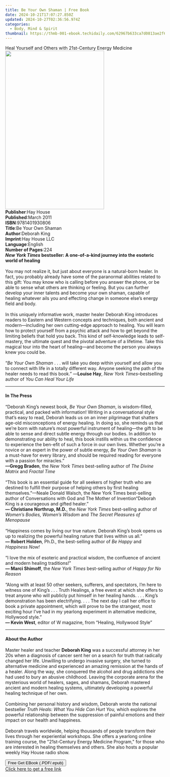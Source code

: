 ```yaml
---
title: Be Your Own Shaman | Free Book
date: 2024-10-21T17:07:27.850Z
updated: 2024-10-27T02:36:56.974Z
categories:
  - Body, Mind & Spirit
thumbnail: https://thmb-001-ebook.techidaily.com/62967b633ca7d0813ae2f6f535ea74e525c1042d98c2c916d9e8a2ae96946c8d.jpg
---
```

<main id="book-container">
  <div class="flex flex-col">
    <div class="book-brief flex-1 py-6 px-4 sm:p-6 md:py-10 md:px-8">
      <!-- brief-->
      <div class="book-brief-main">
        Heal Yourself and Others with 21st-Century Energy Medicine
      </div>
    </div>
    <div
      class="book-meta-info flex-1 grid gap-4 col-start-1 col-end-3 row-start-1 sm:mb-6 sm:grid-cols-4 lg:gap-6 lg:col-start-2 lg:row-end-6 lg:row-span-6 lg:mb-0"
    >
      <div
        class="book-meta-info-left place-content-center mt-4 p-4 text-sm leading-6 col-start-2 col-span-2 dark:text-slate-400"
      >
        <img
          class="w-full h-500 object-cover rounded-lg sm:h-255 sm:col-span-2 lg:col-span-full"
          src="https://img-001-ebook.techidaily.com/f702044c973542f909120e5359727961058b5a04cbfc1d777c206ce30957af7e.jpg"
          alt=""
          width="312"
          height="500"
        />
      </div>
      <div
        class="book-meta-info-right mt-2 col-start-1 row-start-2 col-span-3 self-center"
      >
        <!-- meta data  -->
        <div class="flex flex-col px-4 md:px-8">
          <div class="flex-1">
            <strong>Publisher</strong>:<span class="px-2">Hay House</span>
          </div>
          <div class="flex-1">
            <strong>Published</strong>:<span class="px-2">March 2011</span>
          </div>
          <div class="flex-1">
            <strong>ISBN</strong>:<span class="px-2">9781401930806</span>
          </div>
          <div class="flex-1">
            <strong>Title</strong>:<span class="px-2">Be Your Own Shaman</span>
          </div>
          <div class="flex-1">
            <strong>Author</strong>:<span class="px-2">Deborah King</span>
          </div>
          <div class="flex-1">
            <strong>Imprint</strong>:<span class="px-2">Hay House LLC</span>
          </div>
          <div class="flex-1">
            <strong>Language</strong>:<span class="px-2">English</span>
          </div>
          <div class="flex-1">
            <strong>Number of Pages</strong>:<span class="px-2">224</span>
          </div>
        </div>
      </div>
    </div>
    <div class="book-description flex-1 py-6 px-4 sm:p-6 md:py-10 md:px-8">
      <div class="book-description-main">
        <div accordion-content="" id="description">
          <b
            ><i>New York Times</i> bestseller: A one-of-a-kind journey into the
            esoteric world of healing</b
          ><br /><br />You may not realize it, but just about everyone is a
          natural-born healer. In fact, you probably already have some of the
          paranormal abilities related to this gift: You may know who is calling
          before you answer the phone, or be able to sense what others are
          thinking or feeling. But you can further develop your inner talents
          and become your own shaman, capable of healing whatever ails you and
          effecting change in someone else’s energy field and body.
          <br /><br />In this uniquely informative work, master healer Deborah
          King introduces readers to Eastern and Western concepts and
          techniques, both ancient and modern—including her own cutting-edge
          approach to healing. You will learn how to protect yourself from a
          psychic attack and how to get beyond the limiting beliefs that hold
          you back. This kind of self-knowledge leads to self-mastery, the
          ultimate quest and the pivotal adventure of a lifetime. Take this
          magical tour into the heart of healing—and become the person you
          always knew you could be.<br /><br />“<i>Be Your Own Shaman</i>&nbsp;.
          . . will take you deep within yourself and allow you to connect with
          life in a totally different way. Anyone seeking the path of the healer
          needs to read this book.” —<b>Louise Hay</b>,
          <i>New York Times</i>–bestselling author of
          <i>You Can Heal Your Life</i>
        </div>
        <div class="accordion-fader"></div>
      </div>
    </div>
    <div class="book-excerpts flex-1 py-6 px-4 sm:p-6 md:py-10 md:px-8">
      <!-- excerpts-->
      <div class="book-excerpts-main">
        <hr />
        <h4 class="placeholder placeholder-heading">
          <span>In The Press</span>
        </h4>
        <p>
          “Deborah King’s newest book, <i>Be Your Own Shaman</i>, is
          wisdom-filled, practical, and packed with information! Writing in a
          conversational style that’s easy to read, Deborah leads us on an inner
          pilgrimage that shatters age-old misconceptions of energy healing. In
          doing so, she reminds us that we’re born with nature’s most powerful
          instrument of healing—the gift to be able to sense and direct subtle
          energy through our bodies. In addition to demonstrating our ability to
          heal, this book instills within us the confidence to experience the
          ben-efit of such a force in our own lives. Whether you’re a novice or
          an expert in the power of subtle energy, <i>Be Your Own Shaman</i> is
          a must-have for every library, and should be required reading for
          everyone with a passion for miracles.”<br /><b>—Gregg Braden</b>, the
          <i>New York Times</i> best-selling author of
          <i>The Divine Matrix</i> and <i>Fractal Time</i><br /><br />“This book
          is an essential guide for all seekers of higher truth who are destined
          to fulfill their purpose of helping others by first healing
          themselves.”—Neale Donald Walsch, the New York Times best-selling
          author of Conversations with God and The Mother of Invention“Deborah
          King is a courageous and gifted healer.”<br /><b
            >— Christiane Northrup, M.D.</b
          >, the <i>New York Times</i> best-selling author of
          <i>Women’s Bodies, Women’s Wisdom</i> and
          <i>The Secret Pleasures of Menopause</i><br /><br />“Happiness comes
          by living our true nature. Deborah King’s book opens us up to
          realizing the powerful healing nature that lives within us all.”<br />
          <b>— Robert Holden</b>, Ph.D., the best-selling author of
          <i>Be Happy</i> and <i>Happiness Now!</i><br /><br />“I love the mix
          of esoteric and practical wisdom, the confluence of ancient and modern
          healing traditions!” <br /><b>— Marci Shimoff</b>, the
          <i>New York Times&nbsp;</i>best-selling author of
          <i>Happy for No Reason</i><br /><br />“Along with at least 50 other
          seekers, sufferers, and spectators, I’m here to witness one of King’s
          . . . Truth Healings, a free event at which she offers to treat anyone
          who will publicly put himself in her healing hands. . . . King’s
          demonstration has been electrifying. . . . The next day I call her
          office to book a private appointment, which will prove to be the
          strangest, most exciting hour I’ve had in my yearlong experiment in
          alternative medicine, Hollywood style.”<br /><b>— Kevin West</b>,
          editor of W&nbsp;magazine, from “Healing, Hollywood Style”
        </p>
      </div>
    </div>
    <div class="book-about-author flex-1 py-6 px-4 sm:p-6 md:py-10 md:px-8">
      <!-- about author-->
      <div class="book-main-author-main">
        <hr />
        <h4 class="placeholder placeholder-heading">
          <span>About the Author</span>
        </h4>
        <p>
          Master healer and teacher&nbsp;<b>Deborah King</b>&nbsp;was a
          successful attorney in her 20s when a diagnosis of cancer sent her on
          a search for truth that radically changed her life. Unwilling to
          undergo invasive surgery, she turned to alternative medicine and
          experienced an amazing remission at the hands of a healer. Along the
          way, she conquered the alcohol and drug addictions she had used to
          bury an abusive childhood. Leaving the corporate arena for the
          mysterious world of healers, sages, and shamans, Deborah mastered
          ancient and modern healing systems, ultimately developing a powerful
          healing technique of her own.<br /><br />Combining her personal
          history and wisdom, Deborah wrote the national bestseller&nbsp;<i
            >Truth Heals: What You Hide Can Hurt You,</i
          >&nbsp;which explores the powerful relationship between the
          suppression of painful emotions and their impact on our health and
          happiness.<br /><br />Deborah travels worldwide, helping thousands of
          people transform their lives through her experiential workshops. She
          offers a yearlong online training course, the "21st-Century Energy
          Medicine Program," for those who are interested in healing themselves
          and others. She also hosts a popular weekly Hay House radio show.
        </p>
      </div>
    </div>
    <div class="book-free-get flex-1 py-6 px-4 sm:p-6 md:py-10 md:px-8">
      <button
        id="btn-free-get"
        class="bg-blue-500 hover:bg-blue-700 text-white font-bold py-2 px-4 rounded"
      >
        Free Get EBook (.PDF/.epub)
      </button>
      <div id="countdown-display" class="px-2 text-lg mt-2"></div>
      <a
        id="free-link"
        class="hidden bg-blue-500 hover:bg-blue-700 text-white font-bold py-2 px-4 rounded"
        href="https://www.ebooks.com/en-us/book/96316777/be-your-own-shaman/deborah-king/"
        target="_blank"
        >Click here to get a free link</a
      >
    </div>
    <script>
      let countdownTime = 0;
      let countdownInterval = null;
      document
        .getElementById('btn-free-get')
        .addEventListener('click', startCountdown);
      function startCountdown() {
        countdownTime = new Date().getTime() + 60000 * 3;
        countdownInterval = setInterval(updateCountdown, 1000);
        document.getElementById('btn-free-get').disabled = true;
        document
          .getElementById('btn-free-get')
          .classList.add('bg-gray-500', 'cursor-not-allowed');
      }
      function updateCountdown() {
        let currentTime = new Date().getTime();
        let timeLeft = countdownTime - currentTime;
        let secondsLeft = Math.floor(timeLeft / 1000);
        document.getElementById('countdown-display').innerHTML =
          `Remaining time: ${secondsLeft} seconds.`;
        if (secondsLeft <= 0) {
          clearInterval(countdownInterval);
          document.getElementById('btn-free-get').classList.add('hidden');
          document.getElementById('free-link').classList.remove('hidden');
          document.getElementById('countdown-display').innerHTML = '';
        }
      }
    </script>
  </div>
</main>

<ins class="adsbygoogle"
      style="display:block"
      data-ad-client="ca-pub-7571918770474297"
      data-ad-slot="8358498916"
      data-ad-format="auto"
      data-full-width-responsive="true"></ins>
    